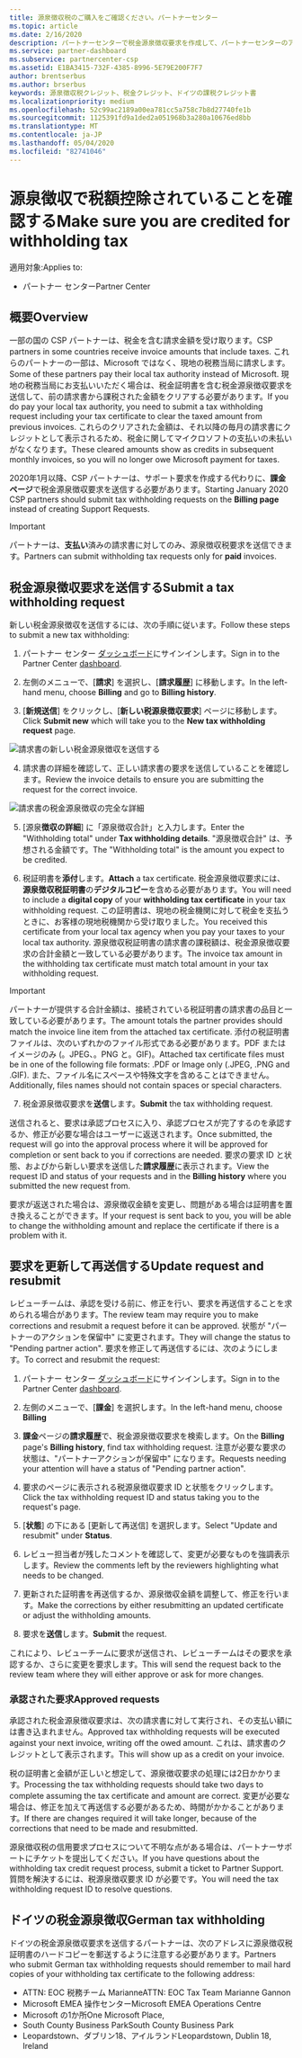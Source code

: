 ```yaml
---
title: 源泉徴収税のご購入をご確認ください。パートナーセンター
ms.topic: article
ms.date: 2/16/2020
description: パートナーセンターで税金源泉徴収要求を作成して、パートナーセンターのアカウントに源泉徴収税があることを確認します。
ms.service: partner-dashboard
ms.subservice: partnercenter-csp
ms.assetid: E1BA3415-732F-4385-8996-5E79E200F7F7
author: brentserbus
ms.author: brserbus
keywords: 源泉徴収税クレジット、税金クレジット、ドイツの課税クレジット書
ms.localizationpriority: medium
ms.openlocfilehash: 52c99ac2189a00ea781cc5a758c7b8d27740fe1b
ms.sourcegitcommit: 1125391fd9a1ded2a051968b3a280a10676ed8bb
ms.translationtype: MT
ms.contentlocale: ja-JP
ms.lasthandoff: 05/04/2020
ms.locfileid: "82741046"
---
```

# <a name="make-sure-you-are-credited-for-withholding-tax"></a><span data-ttu-id="16eaf-104">源泉徴収で税額控除されていることを確認する</span><span class="sxs-lookup"><span data-stu-id="16eaf-104">Make sure you are credited for withholding tax</span></span>

<span data-ttu-id="16eaf-105">適用対象:</span><span class="sxs-lookup"><span data-stu-id="16eaf-105">Applies to:</span></span>

- <span data-ttu-id="16eaf-106">パートナー センター</span><span class="sxs-lookup"><span data-stu-id="16eaf-106">Partner Center</span></span>

## <a name="overview"></a><span data-ttu-id="16eaf-107">概要</span><span class="sxs-lookup"><span data-stu-id="16eaf-107">Overview</span></span>

<span data-ttu-id="16eaf-108">一部の国の CSP パートナーは、税金を含む請求金額を受け取ります。</span><span class="sxs-lookup"><span data-stu-id="16eaf-108">CSP partners in some countries receive invoice amounts that include taxes.</span></span> <span data-ttu-id="16eaf-109">これらのパートナーの一部は、Microsoft ではなく、現地の税務当局に請求します。</span><span class="sxs-lookup"><span data-stu-id="16eaf-109">Some of these partners pay their local tax authority instead of Microsoft.</span></span> <span data-ttu-id="16eaf-110">現地の税務当局にお支払いいただく場合は、税金証明書を含む税金源泉徴収要求を送信して、前の請求書から課税された金額をクリアする必要があります。</span><span class="sxs-lookup"><span data-stu-id="16eaf-110">If you do pay your local tax authority, you  need to submit a tax withholding request including your tax certificate to clear the taxed amount from previous invoices.</span></span> <span data-ttu-id="16eaf-111">これらのクリアされた金額は、それ以降の毎月の請求書にクレジットとして表示されるため、税金に関してマイクロソフトの支払いの未払いがなくなります。</span><span class="sxs-lookup"><span data-stu-id="16eaf-111">These cleared amounts show as credits in subsequent monthly invoices, so you will no longer owe Microsoft payment for taxes.</span></span>

<span data-ttu-id="16eaf-112">2020年1月以降、CSP パートナーは、サポート要求を作成する代わりに、**課金ページ**で税金源泉徴収要求を送信する必要があります。</span><span class="sxs-lookup"><span data-stu-id="16eaf-112">Starting January 2020 CSP partners should submit tax withholding requests on the **Billing page** instead of creating Support Requests.</span></span> 

> [!IMPORTANT]
> <span data-ttu-id="16eaf-113">パートナーは、**支払い**済みの請求書に対してのみ、源泉徴収税要求を送信できます。</span><span class="sxs-lookup"><span data-stu-id="16eaf-113">Partners can submit withholding tax requests only for **paid** invoices.</span></span>

## <a name="submit-a-tax-withholding-request"></a><span data-ttu-id="16eaf-114">税金源泉徴収要求を送信する</span><span class="sxs-lookup"><span data-stu-id="16eaf-114">Submit a tax withholding request</span></span>

<span data-ttu-id="16eaf-115">新しい税金源泉徴収を送信するには、次の手順に従います。</span><span class="sxs-lookup"><span data-stu-id="16eaf-115">Follow these steps to submit a new tax withholding:</span></span>

1. <span data-ttu-id="16eaf-116">パートナー センター [ダッシュボード](https://partner.microsoft.com/dashboard/home)にサインインします。</span><span class="sxs-lookup"><span data-stu-id="16eaf-116">Sign in to the Partner Center [dashboard](https://partner.microsoft.com/dashboard/home).</span></span>

2. <span data-ttu-id="16eaf-117">左側のメニューで、[**請求**] を選択し、[**請求履歴**] に移動します。</span><span class="sxs-lookup"><span data-stu-id="16eaf-117">In the left-hand menu, choose **Billing** and go to **Billing history**.</span></span>

3. <span data-ttu-id="16eaf-118">[**新規送信**] をクリックし、[**新しい税源泉徴収要求**] ページに移動します。</span><span class="sxs-lookup"><span data-stu-id="16eaf-118">Click **Submit new** which will take you to the **New tax withholding request** page.</span></span>

![請求書の新しい税金源泉徴収を送信する](images/wht1.png)

4. <span data-ttu-id="16eaf-120">請求書の詳細を確認して、正しい請求書の要求を送信していることを確認します。</span><span class="sxs-lookup"><span data-stu-id="16eaf-120">Review the invoice details to ensure you are submitting the request for the correct invoice.</span></span>

![請求書の税金源泉徴収の完全な詳細](images/wht2.png)

5. <span data-ttu-id="16eaf-122">[源泉**徴収の詳細**] に「源泉徴収合計」と入力します。</span><span class="sxs-lookup"><span data-stu-id="16eaf-122">Enter the "Withholding total" under **Tax withholding details**.</span></span> <span data-ttu-id="16eaf-123">"源泉徴収合計" は、予想される金額です。</span><span class="sxs-lookup"><span data-stu-id="16eaf-123">The "Withholding total" is the amount you expect to be credited.</span></span>

6. <span data-ttu-id="16eaf-124">税証明書を**添付**します。</span><span class="sxs-lookup"><span data-stu-id="16eaf-124">**Attach** a tax certificate.</span></span> <span data-ttu-id="16eaf-125">税金源泉徴収要求には、**源泉徴収税証明書**の**デジタルコピー**を含める必要があります。</span><span class="sxs-lookup"><span data-stu-id="16eaf-125">You will need to include a **digital copy** of your **withholding tax certificate** in your tax withholding request.</span></span> <span data-ttu-id="16eaf-126">この証明書は、現地の税金機関に対して税金を支払うときに、お客様の現地税機関から受け取りました。</span><span class="sxs-lookup"><span data-stu-id="16eaf-126">You received this certificate from your local tax agency when you pay your taxes to your local tax authority.</span></span> <span data-ttu-id="16eaf-127">源泉徴収税証明書の請求書の課税額は、税金源泉徴収要求の合計金額と一致している必要があります。</span><span class="sxs-lookup"><span data-stu-id="16eaf-127">The invoice tax amount in the withholding tax certificate must match total amount in your tax withholding request.</span></span> 

> [!IMPORTANT]
> <span data-ttu-id="16eaf-128">パートナーが提供する合計金額は、接続されている税証明書の請求書の品目と一致している必要があります。</span><span class="sxs-lookup"><span data-stu-id="16eaf-128">The amount totals the partner provides should match the invoice line item from the attached tax certificate.</span></span> <span data-ttu-id="16eaf-129">添付の税証明書ファイルは、次のいずれかのファイル形式である必要があります。PDF またはイメージのみ (。JPEG、。PNG と。GIF)。</span><span class="sxs-lookup"><span data-stu-id="16eaf-129">Attached tax certificate files must be in one of the following file formats: .PDF or Image only (.JPEG, .PNG and .GIF).</span></span> <span data-ttu-id="16eaf-130">また、ファイル名にスペースや特殊文字を含めることはできません。</span><span class="sxs-lookup"><span data-stu-id="16eaf-130">Additionally, files names should not contain spaces or special characters.</span></span>

7. <span data-ttu-id="16eaf-131">税金源泉徴収要求を**送信**します。</span><span class="sxs-lookup"><span data-stu-id="16eaf-131">**Submit** the tax withholding request.</span></span>

<span data-ttu-id="16eaf-132">送信されると、要求は承認プロセスに入り、承認プロセスが完了するのを承認するか、修正が必要な場合はユーザーに返送されます。</span><span class="sxs-lookup"><span data-stu-id="16eaf-132">Once submitted, the request will go into the approval process where it will be approved for completion or sent back to you if corrections are needed.</span></span> <span data-ttu-id="16eaf-133">要求の要求 ID と状態、およびから新しい要求を送信した**請求履歴**に表示されます。</span><span class="sxs-lookup"><span data-stu-id="16eaf-133">View the request ID and status of your requests and  in the **Billing history** where you submitted the new request from.</span></span> 

<span data-ttu-id="16eaf-134">要求が返送された場合は、源泉徴収金額を変更し、問題がある場合は証明書を置き換えることができます。</span><span class="sxs-lookup"><span data-stu-id="16eaf-134">If your request is sent back to you, you will be able to change the withholding amount and replace the certificate if there is a problem with it.</span></span> 

## <a name="update-request-and-resubmit"></a><span data-ttu-id="16eaf-135">要求を更新して再送信する</span><span class="sxs-lookup"><span data-stu-id="16eaf-135">Update request and resubmit</span></span>

<span data-ttu-id="16eaf-136">レビューチームは、承認を受ける前に、修正を行い、要求を再送信することを求められる場合があります。</span><span class="sxs-lookup"><span data-stu-id="16eaf-136">The review team may require you to make corrections and resubmit a request before it can be approved.</span></span> <span data-ttu-id="16eaf-137">状態が "パートナーのアクションを保留中" に変更されます。</span><span class="sxs-lookup"><span data-stu-id="16eaf-137">They will change the status to "Pending partner action".</span></span> <span data-ttu-id="16eaf-138">要求を修正して再送信するには、次のようにします。</span><span class="sxs-lookup"><span data-stu-id="16eaf-138">To correct and resubmit the request:</span></span>
 
1. <span data-ttu-id="16eaf-139">パートナー センター [ダッシュボード](https://partner.microsoft.com/dashboard/home)にサインインします。</span><span class="sxs-lookup"><span data-stu-id="16eaf-139">Sign in to the Partner Center [dashboard](https://partner.microsoft.com/dashboard/home).</span></span>

2. <span data-ttu-id="16eaf-140">左側のメニューで、[**課金**] を選択します。</span><span class="sxs-lookup"><span data-stu-id="16eaf-140">In the left-hand menu, choose **Billing**</span></span>

3. <span data-ttu-id="16eaf-141">**課金**ページの**請求履歴**で、税金源泉徴収要求を検索します。</span><span class="sxs-lookup"><span data-stu-id="16eaf-141">On the **Billing** page's **Billing history**, find tax withholding request.</span></span> <span data-ttu-id="16eaf-142">注意が必要な要求の状態は、"パートナーアクションが保留中" になります。</span><span class="sxs-lookup"><span data-stu-id="16eaf-142">Requests needing your attention will have a status of "Pending partner action".</span></span>

4. <span data-ttu-id="16eaf-143">要求のページに表示される税源泉徴収要求 ID と状態をクリックします。</span><span class="sxs-lookup"><span data-stu-id="16eaf-143">Click the tax withholding request ID and status taking you to the request's page.</span></span>

5. <span data-ttu-id="16eaf-144">[**状態**] の下にある [更新して再送信] を選択します。</span><span class="sxs-lookup"><span data-stu-id="16eaf-144">Select "Update and resubmit" under **Status**.</span></span>

6. <span data-ttu-id="16eaf-145">レビュー担当者が残したコメントを確認して、変更が必要なものを強調表示します。</span><span class="sxs-lookup"><span data-stu-id="16eaf-145">Review the comments left by the reviewers highlighting what needs to be changed.</span></span>

7. <span data-ttu-id="16eaf-146">更新された証明書を再送信するか、源泉徴収金額を調整して、修正を行います。</span><span class="sxs-lookup"><span data-stu-id="16eaf-146">Make the corrections by either resubmitting an updated certificate or adjust the withholding amounts.</span></span>

8. <span data-ttu-id="16eaf-147">要求を**送信**します。</span><span class="sxs-lookup"><span data-stu-id="16eaf-147">**Submit** the request.</span></span> 

<span data-ttu-id="16eaf-148">これにより、レビューチームに要求が送信され、レビューチームはその要求を承認するか、さらに変更を要求します。</span><span class="sxs-lookup"><span data-stu-id="16eaf-148">This will send the request back to the review team where they will either approve or ask for more changes.</span></span>
 
### <a name="approved-requests"></a><span data-ttu-id="16eaf-149">承認された要求</span><span class="sxs-lookup"><span data-stu-id="16eaf-149">Approved requests</span></span>

<span data-ttu-id="16eaf-150">承認された税金源泉徴収要求は、次の請求書に対して実行され、その支払い額には書き込まれません。</span><span class="sxs-lookup"><span data-stu-id="16eaf-150">Approved tax withholding requests will be executed against your next invoice, writing off the owed amount.</span></span> <span data-ttu-id="16eaf-151">これは、請求書のクレジットとして表示されます。</span><span class="sxs-lookup"><span data-stu-id="16eaf-151">This will show up as a credit on your invoice.</span></span> 

<span data-ttu-id="16eaf-152">税の証明書と金額が正しいと想定して、源泉徴収要求の処理には2日かかります。</span><span class="sxs-lookup"><span data-stu-id="16eaf-152">Processing the tax withholding requests should take two days to complete assuming the tax certificate and amount are correct.</span></span> <span data-ttu-id="16eaf-153">変更が必要な場合は、修正を加えて再送信する必要があるため、時間がかかることがあります。</span><span class="sxs-lookup"><span data-stu-id="16eaf-153">If there are changes required it will take longer, because of the corrections that need to be made and resubmitted.</span></span>
 
<span data-ttu-id="16eaf-154">源泉徴収税の信用要求プロセスについて不明な点がある場合は、パートナーサポートにチケットを提出してください。</span><span class="sxs-lookup"><span data-stu-id="16eaf-154">If you have questions about the withholding tax credit request process, submit a ticket to Partner Support.</span></span> <span data-ttu-id="16eaf-155">質問を解決するには、税源泉徴収要求 ID が必要です。</span><span class="sxs-lookup"><span data-stu-id="16eaf-155">You will need the tax withholding request ID to resolve questions.</span></span>

## <a name="german-tax-withholding"></a><span data-ttu-id="16eaf-156">ドイツの税金源泉徴収</span><span class="sxs-lookup"><span data-stu-id="16eaf-156">German tax withholding</span></span>

<span data-ttu-id="16eaf-157">ドイツの税金源泉徴収要求を送信するパートナーは、次のアドレスに源泉徴収税証明書のハードコピーを郵送するように注意する必要があります。</span><span class="sxs-lookup"><span data-stu-id="16eaf-157">Partners who submit German tax withholding requests should remember to mail hard copies of your withholding tax certificate to the following address:</span></span> 

- <span data-ttu-id="16eaf-158">ATTN: EOC 税務チーム Marianne</span><span class="sxs-lookup"><span data-stu-id="16eaf-158">ATTN: EOC Tax Team Marianne Gannon</span></span>
- <span data-ttu-id="16eaf-159">Microsoft EMEA 操作センター</span><span class="sxs-lookup"><span data-stu-id="16eaf-159">Microsoft EMEA Operations Centre</span></span>
- <span data-ttu-id="16eaf-160">Microsoft の1か所</span><span class="sxs-lookup"><span data-stu-id="16eaf-160">One Microsoft Place,</span></span>
- <span data-ttu-id="16eaf-161">South County Business Park</span><span class="sxs-lookup"><span data-stu-id="16eaf-161">South County Business Park</span></span>
- <span data-ttu-id="16eaf-162">Leopardstown、ダブリン18、アイルランド</span><span class="sxs-lookup"><span data-stu-id="16eaf-162">Leopardstown, Dublin 18, Ireland</span></span>

